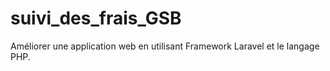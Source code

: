 # suivi_des_frais_GSB
Améliorer une application web en utilisant Framework Laravel et le langage PHP. 
